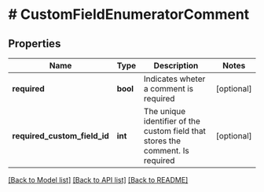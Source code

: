 # # CustomFieldEnumeratorComment

## Properties

Name | Type | Description | Notes
------------ | ------------- | ------------- | -------------
**required** | **bool** | Indicates wheter a comment is required | [optional]
**required_custom_field_id** | **int** | The unique identifier of the custom field that stores the comment. Is required | [optional]

[[Back to Model list]](../../README.md#models) [[Back to API list]](../../README.md#endpoints) [[Back to README]](../../README.md)
